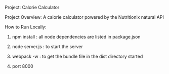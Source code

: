 Project: Calorie Calculator

Project Overview: A calorie calculator powered by the Nutritionix natural API




How to Run Locally:

1. npm install : all node dependencies are listed in package.json

2. node server.js : to start the server

3. webpack -w : to get the bundle file in the dist directory started

4. port 8000
